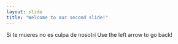 ```yaml
---
layout: slide
title: "Welcome to our second slide!"
---
```

Si te mueres no es culpa de nosotri
Use the left arrow to go back!
